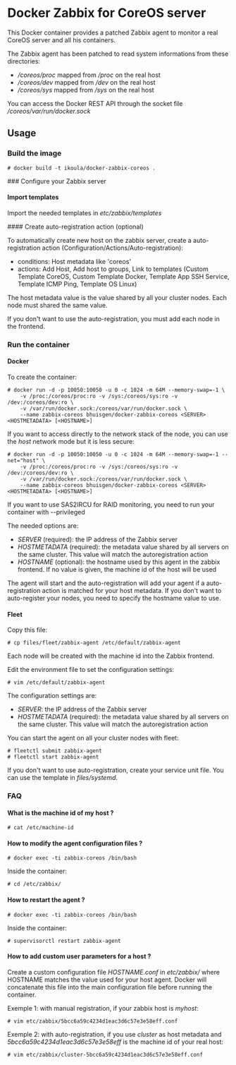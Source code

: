 # Docker Zabbix for CoreOS server

This Docker container provides a patched Zabbix agent to monitor a real CoreOS server and all his containers.

The Zabbix agent has been patched to read system informations from these directories:

* */coreos/proc* mapped from */proc* on the real host
* */coreos/dev* mapped from */dev* on the real host
* */coreos/sys* mapped from */sys* on the real host

You can access the Docker REST API through the socket file */coreos/var/run/docker.sock*

## Usage

### Build the image

    # docker build -t ikoula/docker-zabbix-coreos .

### Configure your Zabbix server

#### Import templates

Import the needed templates in *etc/zabbix/templates*

#### Create auto-registration action (optional)

To automatically create new host on the zabbix server, create a auto-registration action (Configuration/Actions/Auto-registration):

* conditions: Host metadata like 'coreos'
* actions: Add Host, Add host to groups, Link to templates (Custom Template CoreOS, Custom Template Docker, Template App SSH Service, Template ICMP Ping, Template OS Linux)

The host metadata value is the value shared by all your cluster nodes. Each node must shared the same value.

If you don't want to use the auto-registration, you must add each node in the frontend.

### Run the container

#### Docker

To create the container:

    # docker run -d -p 10050:10050 -u 0 -c 1024 -m 64M --memory-swap=-1 \
        -v /proc:/coreos/proc:ro -v /sys:/coreos/sys:ro -v /dev:/coreos/dev:ro \
        -v /var/run/docker.sock:/coreos/var/run/docker.sock \
        --name zabbix-coreos bhuisgen/docker-zabbix-coreos <SERVER> <HOSTMETADATA> [<HOSTNAME>]

If you want to access directly to the network stack of the node, you can use the *host* network mode but it is less secure:

    # docker run -d -p 10050:10050 -u 0 -c 1024 -m 64M --memory-swap=-1 --net="host" \
        -v /proc:/coreos/proc:ro -v /sys:/coreos/sys:ro -v /dev:/coreos/dev:ro \
        -v /var/run/docker.sock:/coreos/var/run/docker.sock \
        --name zabbix-coreos bhuisgen/docker-zabbix-coreos <SERVER> <HOSTMETADATA> [<HOSTNAME>]

If you want to use SAS2IRCU for RAID monitoring, you need to run your container with --privileged

The needed options are:

* *SERVER* (required): the IP address of the Zabbix server
* *HOSTMETADATA* (required): the metadata value shared by all servers on the same cluster. This value will match the autoregistration action
* *HOSTNAME* (optional): the hostname used by this agent in the zabbix frontend. If no value is given, the machine id of the host will be used

The agent will start and the auto-registration will add your agent if a auto-registration action is matched for your host metadata. If you don't want to auto-register your nodes, you need to specify the hostname value to use.

#### Fleet

Copy this file:

    # cp files/fleet/zabbix-agent /etc/default/zabbix-agent

Each node will be created with the machine id into the Zabbix frontend.

Edit the environment file to set the configuration settings:

    # vim /etc/default/zabbix-agent

The configuration settings are:

* *SERVER*: the IP address of the Zabbix server
* *HOSTMETADATA* (required): the metadata value shared by all servers on the same cluster. This value will match the autoregistration action

You can start the agent on all your cluster nodes with fleet:

    # fleetctl submit zabbix-agent
    # fleetctl start zabbix-agent

If you don't want to use auto-registration, create your service unit file. You can use the template in *files/systemd*.

### FAQ

#### What is the machine id of my host ?

    # cat /etc/machine-id

#### How to modify the agent configuration files ?

    # docker exec -ti zabbix-coreos /bin/bash

Inside the container:

    # cd /etc/zabbix/

#### How to restart the agent ?

    # docker exec -ti zabbix-coreos /bin/bash

Inside the container:

    # supervisorctl restart zabbix-agent

#### How to add custom user parameters for a host ?

Create a custom configuration file *HOSTNAME.conf* in *etc/zabbix/* where HOSTNAME matches the value used for your host agent. Docker will concatenate this file into the main configuration file before running the container.

Exemple 1: with manual registration, if your zabbix host is *myhost*:

    # vim etc/zabbix/5bcc6a59c4234d1eac3d6c57e3e58eff.conf

Exemple 2: with auto-registration, if you use *cluster* as host metadata and *5bcc6a59c4234d1eac3d6c57e3e58eff* is the machine id of your real host:

    # vim etc/zabbix/cluster-5bcc6a59c4234d1eac3d6c57e3e58eff.conf
